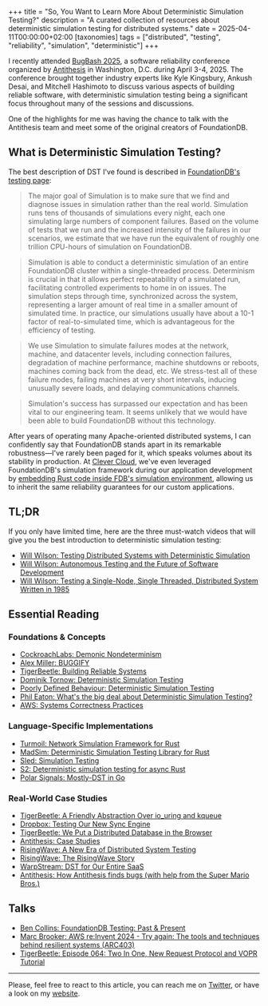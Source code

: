 +++
title = "So, You Want to Learn More About Deterministic Simulation Testing?"
description = "A curated collection of resources about deterministic simulation testing for distributed systems."
date = 2025-04-11T00:00:00+02:00
[taxonomies]
tags = ["distributed", "testing", "reliability", "simulation", "deterministic"]
+++

I recently attended [BugBash 2025](https://bugbash.antithesis.com/), a software reliability conference organized by [Antithesis](https://antithesis.com) in Washington, D.C. during April 3-4, 2025. The conference brought together industry experts like Kyle Kingsbury, Ankush Desai, and Mitchell Hashimoto to discuss various aspects of building reliable software, with deterministic simulation testing being a significant focus throughout many of the sessions and discussions.

One of the highlights for me was having the chance to talk with the Antithesis team and meet some of the original creators of FoundationDB. 

## What is Deterministic Simulation Testing?

The best description of DST I've found is described in [FoundationDB's testing page](https://apple.github.io/foundationdb/testing.html):

> The major goal of Simulation is to make sure that we find and diagnose issues in simulation rather than the real world. Simulation runs tens of thousands of simulations every night, each one simulating large numbers of component failures. Based on the volume of tests that we run and the increased intensity of the failures in our scenarios, we estimate that we have run the equivalent of roughly one trillion CPU-hours of simulation on FoundationDB.

> Simulation is able to conduct a deterministic simulation of an entire FoundationDB cluster within a single-threaded process. Determinism is crucial in that it allows perfect repeatability of a simulated run, facilitating controlled experiments to home in on issues. The simulation steps through time, synchronized across the system, representing a larger amount of real time in a smaller amount of simulated time. In practice, our simulations usually have about a 10-1 factor of real-to-simulated time, which is advantageous for the efficiency of testing.

> We use Simulation to simulate failures modes at the network, machine, and datacenter levels, including connection failures, degradation of machine performance, machine shutdowns or reboots, machines coming back from the dead, etc. We stress-test all of these failure modes, failing machines at very short intervals, inducing unusually severe loads, and delaying communications channels.

> Simulation's success has surpassed our expectation and has been vital to our engineering team. It seems unlikely that we would have been able to build FoundationDB without this technology.

After years of operating many Apache-oriented distributed systems, I can confidently say that FoundationDB stands apart in its remarkable robustness—I've rarely been paged for it, which speaks volumes about its stability in production. At [Clever Cloud](https://www.clever-cloud.com/), we've even leveraged FoundationDB's simulation framework during our application development by [embedding Rust code inside FDB's simulation environment](/posts/providing-safety-fdb-rs/#user-safety), allowing us to inherit the same reliability guarantees for our custom applications.


## TL;DR
If you only have limited time, here are the three must-watch videos that will give you the best introduction to deterministic simulation testing:

- [Will Wilson: Testing Distributed Systems with Deterministic Simulation](https://www.youtube.com/watch?v=4fFDFbi3toc)
- [Will Wilson: Autonomous Testing and the Future of Software Development](https://www.youtube.com/watch?v=fFSPwJFXVlw)
- [Will Wilson: Testing a Single-Node, Single Threaded, Distributed System Written in 1985](https://www.youtube.com/watch?v=m3HwXlQPCEU)

## Essential Reading

### Foundations & Concepts
- [CockroachLabs: Demonic Nondeterminism](https://www.cockroachlabs.com/blog/demonic-nondeterminism/)
- [Alex Miller: BUGGIFY](https://transactional.blog/simulation/buggify)
- [TigerBeetle: Building Reliable Systems](https://docs.tigerbeetle.com/concepts/safety/#software-reliability)
- [Dominik Tornow: Deterministic Simulation Testing](https://journal.resonatehq.io/p/deterministic-simulation-testing)
- [Poorly Defined Behaviour: Deterministic Simulation Testing](https://poorlydefinedbehaviour.github.io/posts/deterministic_simulation_testing/)
- [Phil Eaton: What's the big deal about Deterministic Simulation Testing?](https://notes.eatonphil.com/2024-08-20-deterministic-simulation-testing.html)
- [AWS: Systems Correctness Practices](https://queue.acm.org/detail.cfm?ref=rss&id=3712057)

### Language-Specific Implementations
- [Turmoil: Network Simulation Framework for Rust](https://docs.rs/turmoil/latest/turmoil/)
- [MadSim: Deterministic Simulation Testing Library for Rust](https://docs.rs/madsim/latest/madsim/)
- [Sled: Simulation Testing](https://sled.rs/simulation.html)
- [S2: Deterministic simulation testing for async Rust](https://s2.dev/blog/dst)
- [Polar Signals: Mostly-DST in Go](https://www.polarsignals.com/blog/posts/2024/05/28/mostly-dst-in-go)

### Real-World Case Studies
- [TigerBeetle: A Friendly Abstraction Over io_uring and kqueue](https://tigerbeetle.com/blog/2022-11-23-a-friendly-abstraction-over-iouring-and-kqueue/)
- [Dropbox: Testing Our New Sync Engine](https://dropbox.tech/infrastructure/-testing-our-new-sync-engine)
- [TigerBeetle: We Put a Distributed Database in the Browser](https://tigerbeetle.com/blog/2023-07-11-we-put-a-distributed-database-in-the-browser/)
- [Antithesis: Case Studies](https://antithesis.com/solutions/case_studies/)
- [RisingWave: A New Era of Distributed System Testing](https://risingwave.com/blog/deterministic-simulation-a-new-era-of-distributed-system-testing/)
- [RisingWave: The RisingWave Story](https://risingwave.com/blog/applying-deterministic-simulation-the-risingwave-story-part-2-of-2/)
- [WarpStream: DST for Our Entire SaaS](https://www.warpstream.com/blog/deterministic-simulation-testing-for-our-entire-saas)
- [Antithesis: How Antithesis finds bugs (with help from the Super Mario Bros.)](https://antithesis.com/blog/sdtalk/)

## Talks
- [Ben Collins: FoundationDB Testing: Past & Present](https://www.youtube.com/watch?v=IaB8jvjW0kk)
- [Marc Brooker: AWS re:Invent 2024 - Try again: The tools and techniques behind resilient systems (ARC403)](https://www.youtube.com/watch?v=rvHd4Y76-fs)
- [TigerBeetle: Episode 064: Two In One, New Request Protocol and VOPR Tutorial](https://www.youtube.com/watch?v=6y8Ga3oogLY)

---

Please, feel free to react to this article, you can reach me on [Twitter](https://twitter.com/PierreZ), or have a look on my [website](https://pierrezemb.fr).
